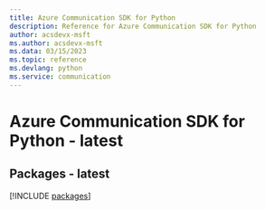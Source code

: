 ```yaml
---
title: Azure Communication SDK for Python
description: Reference for Azure Communication SDK for Python
author: acsdevx-msft
ms.author: acsdevx-msft
ms.data: 03/15/2023
ms.topic: reference
ms.devlang: python
ms.service: communication
---
```

# Azure Communication SDK for Python - latest
## Packages - latest
[!INCLUDE [packages](communication-index.md)]